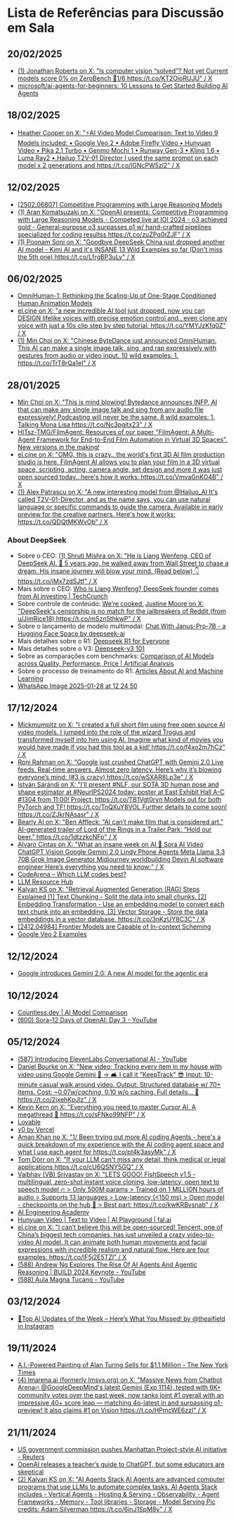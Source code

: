 # Lista de Referências para Discussão em Sala

## 20/02/2025

* [(1) Jonathan Roberts on X: "Is computer vision “solved”? Not yet Current models score 0% on ZeroBench 🧵1/6 https://t.co/KT2OioRUJU" / X](https://x.com/JRobertsAI/status/1891506671056261413)
* [microsoft/ai-agents-for-beginners: 10 Lessons to Get Started Building AI Agents](https://github.com/microsoft/ai-agents-for-beginners) 

## 18/02/2025

* [Heather Cooper on X: "⚡AI Video Model Comparison: Text to Video 9 Models included: • Google Veo 2 • Adobe Firefly Video • Hunyuan Video • Pika 2.1 Turbo • Genmo Mochi 1 • Runway Gen-3 • Kling 1.6 • Luma Ray2 •.Hailuo T2V-01 Director I used the same prompt on each model x 2 generations and https://t.co/lGNcPW5zl2" / X](https://x.com/HBCoop_/status/1891525719290777696) 

## 12/02/2025

* [[2502.06807] Competitive Programming with Large Reasoning Models](https://arxiv.org/abs/2502.06807) 
* [(1) Aran Komatsuzaki on X: "OpenAI presents: Competitive Programming with Large Reasoning Models - Competed live at IOI 2024 - o3 achieved gold - General-purpose o3 surpasses o1 w/ hand-crafted pipelines specialized for coding resultss https://t.co/zuZPq0rZJF" / X](https://x.com/arankomatsuzaki/status/1889522974467957033?s=46) 
* [(1) Poonam Soni on X: "Goodbye DeepSeek China just dropped another AI model - Kimi AI and it's INSANE 13 Wild Examples so far (Don't miss the 5th one) https://t.co/LfrgBP3uLy" / X](https://x.com/CodeByPoonam/status/1889666274269208693?t=ZD36rQrcUvzTyecBO4X3pQ&s=19) 

## 06/02/2025

* [OmniHuman-1: Rethinking the Scaling-Up of One-Stage Conditioned Human Animation Models](https://omnihuman-lab.github.io/)
* [el.cine on X: "a new incredible AI tool just dropped. now you can DESIGN lifelike voices with precise emotion control and.. even clone any voice with just a 10s clip step by step tutorial: https://t.co/YMYJzKfq0Z" / X](https://x.com/EHuanglu/status/1886439926721605801)
* [(1) Min Choi on X: "Chinese ByteDance just announced OmniHuman. This AI can make a single image talk, sing, and rap expressively with gestures from audio or video input. 10 wild examples: 1. https://t.co/TrT8rQa1eI" / X](https://x.com/minchoi/status/1886872242237124766) 

## 28/01/2025

* [Min Choi on X: "This is mind blowing! Bytedance announces INFP, AI that can make any single image talk and sing from any audio file expressively! Podcasting will never be the same. 8 wild examples: 1. Talking Mona Lisa https://t.co/Nc3pgjtx23" / X](https://x.com/minchoi/status/1870499852003557381)
* [HITsz-TMG/FilmAgent: Resources of our paper "FilmAgent: A Multi-Agent Framework for End-to-End Film Automation in Virtual 3D Spaces". New versions in the making!](https://github.com/HITsz-TMG/FilmAgent)
* [el.cine on X: "OMG, this is crazy.. the world's first 3D AI film production studio is here. FilmAgent AI allows you to plan your film in a 3D virtual space, scripting, acting, camera angle, set design and more it was just open sourced today.. here's how it works: https://t.co/VmvaGnKO4B" / X](https://x.com/EHuanglu/status/1882294685919772928)
* [(1) Alex Patrascu on X: "A new interesting model from @Hailuo_AI It's called T2V-01-Director, and as the name says, you can use natural language or specific commands to guide the camera. Available in early preview for the creative partners. Here's how it works: https://t.co/QDQtMKWvOb" / X](https://x.com/maxescu/status/1883853629817512429/?s=12&rw_tt_thread=True)

### About DeepSeek
* Sobre o CEO: [(1) Shruti Mishra on X: "He is Liang Wenfeng, CEO of DeepSeek AI. 🚀 5 years ago, he walked away from Wall Street to chase a dream. His insane journey will blow your mind. (Read below) 👇 https://t.co/iMx7zdSJtf" / X](https://x.com/heyshrutimishra/status/1883911154696925276)
* Mais sobre o CEO: [Who is Liang Wenfeng? DeepSeek founder comes from AI investing | TechCrunch](https://techcrunch.com/2025/01/28/who-is-liang-wenfeng-deepseek-founder-comes-from-ai-investing/) 
* Sobre controle de conteúdo: [We’re cooked.](https://www.threads.net/@devcoder_/post/DFUyBN_REbs?xmt=AQGzUCxadyLhBEUNCiAAIqgk0REJUUe0XriW6xAYNhEOVA) [Justine Moore on X: "DeepSeek's censorship is no match for the jailbreakers of Reddit (from u/JimRice18) https://t.co/mSzn5thkwP" / X](https://x.com/venturetwins/status/1883927742183530695) 
* Sobre o lançamento de modelo multimodal: [Chat With Janus-Pro-7B - a Hugging Face Space by deepseek-ai](https://huggingface.co/spaces/deepseek-ai/Janus-Pro-7B)
* Mais detalhes sobre o R1: [Deepseek R1 for Everyone](https://trite-song-d6a.notion.site/Deepseek-R1-for-Everyone-1860af77bef3806c9db5e5c2a256577d)
* Mais detalhes sobre o V3: [Deepseek-v3 101](https://lunar-joke-35b.notion.site/Deepseek-v3-101-169ba4b6a3fa8090a7aacaee1a1cefaa)
* Sobre as comparações com benchmarks: [Comparison of AI Models across Quality, Performance, Price | Artificial Analysis](https://artificialanalysis.ai/models)
* Sobre o processo de treinamento do R1: [Articles About AI and Machine Learning](https://thelmbook.com/articles/#!./DeepSeek-R1.md)
* [WhatsApp Image 2025-01-28 at 12 24 50](https://github.com/user-attachments/assets/893c8fed-86ab-47eb-8865-dfcce6a7d42d)


## 17/12/2024

* [Mickmumpitz on X: "I created a full short film using free open source AI video models. I jumped into the role of the wizard Trogus and transformed myself into him using AI. Imagine what kind of movies you would have made if you had this tool as a kid! https://t.co/f4xo2m7hCz" / X](https://x.com/mickmumpitz/status/1867212037002334666)
* [Roni Rahman on X: "Google just crushed ChatGPT with Gemini 2.0 Live feeds. Real-time answers. Almost zero latency. Here’s why it’s blowing everyone’s mind: (#3 is crazy) https://t.co/wSXAR8Lp3e" / X](https://x.com/heyronir/status/1867110411570712938)
* [István Sárándi on X: "I'll present #NLF, our SOTA 3D human pose and shape estimator at #NeurIPS2024 today: poster at East Exhibit Hall A-C #1304 from 11:00! Project: https://t.co/TB1Vgt0ryn Models out for both PyTorch and TF! https://t.co/TnQXuY8VOL Further details to come soon! https://t.co/ZJkrNAsasr" / X](https://x.com/Istvan_Sarandi/status/1867274374719680951)
* [Bearly AI on X: "Ben Affleck: “AI can’t make film that is considered art.” AI-generated trailer of Lord of the Rings in a Trailer Park: “Hold our beer.” https://t.co/1dtzzkcNFp" / X](https://x.com/bearlyai/status/1867385310990283094)
* [Alvaro Cintas on X: "What an insane week on AI 🤯 Sora AI Video ChatGPT Vision Google Gemini 2.0 Lindy Phone Agents Meta Llama 3.3 70B Grok Image Generator Midjourney worldbuilding Devin AI software engineer Here’s everything you need to know:" / X](https://x.com/dr_cintas/status/1867292516103389260)
* [CodeArena – Which LLM codes best?](https://www.llmcodearena.com/top-models)
* [LLM Resource Hub](https://llmresourceshub.vercel.app/)
* [Kalyan KS on X: "Retrieval Augmented Generation (RAG) Steps Explained [1] Text Chunking - Split the data into small chunks. [2] Embedding Transformation - Use an embedding model to convert each text chunk into an embedding. [3] Vector Storage - Store the data embeddings in a vector database. https://t.co/3nKzUY8C3C" / X](https://x.com/kalyan_kpl/status/1866730898403868966)
* [[2412.04984] Frontier Models are Capable of In-context Scheming](https://arxiv.org/abs/2412.04984)
* [Google Veo 2 Examples](https://www.instagram.com/p/DDplxBKSaPs/) 

## 12/12/2024

* [Google introduces Gemini 2.0: A new AI model for the agentic era](https://blog.google/technology/google-deepmind/google-gemini-ai-update-december-2024/) 

## 10/12/2024

* [Countless.dev | AI Model Comparison](https://countless.dev/)
* [(600) Sora–12 Days of OpenAI: Day 3 - YouTube](https://www.youtube.com/live/2jKVx2vyZOY) 

## 05/12/2024

* [(587) Introducing ElevenLabs Conversational AI - YouTube](https://www.youtube.com/watch?v=v-EYzZCLF48) 
* [Daniel Bourke on X: "New video: Tracking every item in my house with video using Google Gemini 🎥 -&gt; 🛋️ I call it "KeepTrack" 😎 Input: 10-minute casual walk around video. Output: Structured database w/ 70+ items. Cost: ~$0.07 w/ caching, ~$0.10 w/o caching. Full details... 🧵 https://t.co/2jxehKpJlz" / X](https://x.com/mrdbourke/status/1863870479167279486)
* [Kevin Kern on X: "Everything you need to master Cursor AI. A megathread 🧵 https://t.co/sFNko99NFP" / X](https://x.com/kregenrek/status/1864366118548197831)
* [Lovable](https://lovable.dev/)
* [v0 by Vercel](https://v0.dev/chat) 
* [Aman Khan no X: "1/ Been trying out more AI coding Agents - here's a quick breakdown of my experience with the AI coding agent space and what I use each agent for https://t.co/pt4k3asyMk" / X](https://x.com/_amankhan/status/1863943130472464572)
* [Tom Dörr on X: "If your LLM can't miss any detail, think medical or legal applications https://t.co/cU6QSNY5GQ" / X](https://x.com/tom_doerr/status/1864112814467535235)
* [Vaibhav (VB) Srivastav on X: "LETS GOOO! FishSpeech v1.5 - multilingual, zero-shot instant voice cloning, low-latency, open text to speech model 🔥 &gt; Only 500M params &gt; Trained on 1 MILLION hours of audio &gt; Supports 13 languages &gt; Low-latency (&lt;150 ms) &gt; Open model - checkpoints on the hub 🤗 &gt; Best part: https://t.co/kwKRBvsnab" / X](https://x.com/reach_vb/status/1864382548685492339)
* [AI Engineering Academy](https://aiengineering.academy/)
* [Hunyuan Video | Text to Video | AI Playground | fal.ai](https://fal.ai/models/fal-ai/hunyuan-video/playground)
* [el.cine on X: "I can’t believe this will be open-sourced! Tencent, one of China’s biggest tech companies, has just unveiled a crazy video-to-video AI model. It can animate both human movements and facial expressions with incredible realism and natural flow. Here are four examples: https://t.co/lF5j2E5TZl" / X](https://x.com/EHuanglu/status/1864014932133749129)
* [(588) Andrew Ng Explores The Rise Of AI Agents And Agentic Reasoning | BUILD 2024 Keynote - YouTube](https://www.youtube.com/watch?v=KrRD7r7y7NY)
* [(588) Aula Magna Tucano - YouTube](https://www.youtube.com/watch?v=80CNsURx3Uc) 

## 03/12/2024

* [🚨Top AI Updates of the Week – Here’s What You Missed! by @theaifield in Instagram](https://www.instagram.com/p/DDA_GVsNolH/?img_index=1) 

## 19/11/2024

* [A.I.-Powered Painting of Alan Turing Sells for $1.1 Million - The New York Times](https://www.nytimes.com/2024/11/08/arts/ai-painting-alan-turing-auction.html)
* [(4) lmarena.ai (formerly lmsys.org) on X: "Massive News from Chatbot Arena🔥 @GoogleDeepMind's latest Gemini (Exp 1114), tested with 6K+ community votes over the past week, now ranks joint #1 overall with an impressive 40+ score leap — matching 4o-latest in and surpassing o1-preview! It also claims #1 on Vision https://t.co/HPmcWE6zzI" / X](https://x.com/lmarena_ai/status/1857110672565494098) 

## 21/11/2024

* [US government commission pushes Manhattan Project-style AI initiative - Reuters](https://www.reuters.com/technology/artificial-intelligence/us-government-commission-pushes-manhattan-project-style-ai-initiative-2024-11-19/)
* [OpenAI releases a teacher’s guide to ChatGPT, but some educators are skeptical](https://techcrunch.com/2024/11/20/openai-releases-a-teachers-guide-to-chatgpt-but-some-educators-are-skeptical/)
* [(2) Kalyan KS on X: "AI Agents Stack AI Agents are advanced computer programs that use LLMs to automate complex tasks. AI Agents Stack includes - Vertical Agents - Hosting &amp; Serving - Observability - Agent Frameworks - Memory - Tool libraries - Storage - Model Serving Pic credits: Adam Silverman https://t.co/6inJ1SpM8y" / X](https://x.com/kalyan_kpl/status/1857975570421920203) 
